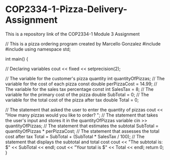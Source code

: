 # COP2334-1-Pizza-Delivery-Assignment
This is a repository link of the COP2334-1 Module 3 Assignment

// This is a pizza ordering program created by Marcello Gonzalez
#include <iostream>
#include <iomanip>
using namespace std;

int main() {

  // Declaring variables
  cout << fixed << setprecision(2);

  // The variable for the customer's pizza quantity
  int quantityOfPizzas;
  // The variable for the cost of each pizza
  const double perPizzaCost = 14.99;
  // The variable for the sales tax percentage
  const int SalesTax = 8;
  // The variable for the primary cost of the pizza
  double SubTotal = 0;
  // The variable for the total cost of the pizza after tax
  double Total = 0;

  // The statement that asked the user to enter the quantity of pizzas
  cout << "How many pizzas would you like to order? ";
  // The statement that takes the user's input and stores it in the quantityOfPizzas variable
  cin >> quantityOfPizzas;
  // The statement that estimates the subtotal
  SubTotal = quantityOfPizzas * perPizzaCost;
  // The statement that assesses the total cost after tax
  Total = SubTotal + (SubTotal * SalesTax / 100);
  // The statement that displays the subtotal and total cost
  cout << "The subtotal is: $" << SubTotal << endl;
  cout << "Your total is $" << Total << endl;
  return 0;
}
